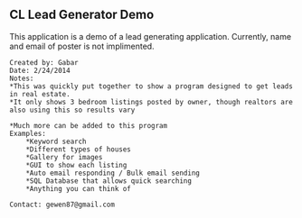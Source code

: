 CL Lead Generator Demo
----------------------

This application is a demo of a lead generating application. Currently, name and email of poster is not implimented.

	Created by: Gabar
	Date: 2/24/2014
	Notes: 
	*This was quickly put together to show a program designed to get leads in real estate. 
	*It only shows 3 bedroom listings posted by owner, though realtors are also using this so results vary
	
	*Much more can be added to this program
	Examples: 
		*Keyword search
		*Different types of houses
		*Gallery for images
		*GUI to show each listing
		*Auto email responding / Bulk email sending
		*SQL Database that allows quick searching
		*Anything you can think of
	
	Contact: gewen87@gmail.com
